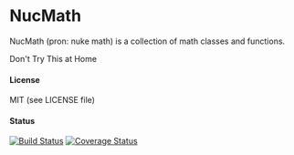 # NucMath
NucMath (pron: nuke math) is a collection of math classes and functions.

Don't Try This at Home

#### License
MIT (see LICENSE file)

#### Status
[![Build Status](https://travis-ci.org/virtmax/NucMath.svg?branch=master)](https://travis-ci.org/virtmax/NucMath)
[![Coverage Status](https://coveralls.io/repos/github/virtmax/NucMath/badge.svg?branch=master)](https://coveralls.io/github/virtmax/NucMath?branch=master)
